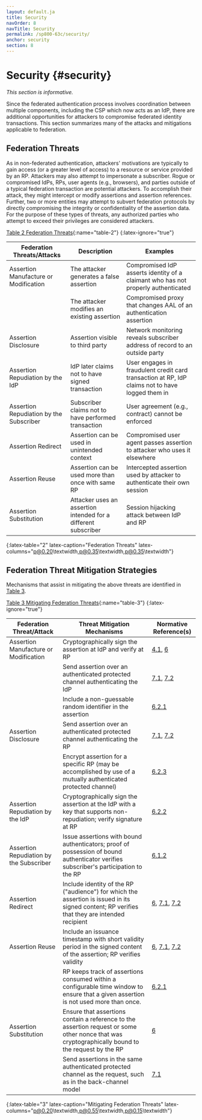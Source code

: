 ```yaml
---
layout: default.ja
title: Security
navOrder: 8
navTitle: Security
permalink: /sp800-63c/security/
anchor: security
section: 8
---
```


# Security {#security}

*This section is informative.*

Since the federated authentication process involves coordination between multiple components, including the CSP which now acts as an IdP, there are additional opportunities for attackers to compromise federated identity transactions. This section summarizes many of the attacks and mitigations applicable to federation.

## Federation Threats

As in non-federated authentication, attackers' motivations are typically to gain access (or a greater level of access) to a resource or service provided by an RP. Attackers may also attempt to impersonate a subscriber. Rogue or compromised IdPs, RPs, user agents (e.g., browsers), and parties outside of a typical federation transaction are potential attackers. To accomplish their attack, they might intercept or modify assertions and assertion references. Further, two or more entities may attempt to subvert federation protocols by directly compromising the integrity or confidentiality of the assertion data. For the purpose of these types of threats, any authorized parties who attempt to exceed their privileges are considered attackers.

[Table 2 Federation Threats](sec8_security.md#table-2){:name="table-2"}
{:latex-ignore="true"}

| Federation Threats/Attacks  | Description  | Examples |
|---------------------------------|------------------|--------------|
| Assertion Manufacture or Modification | The attacker generates a false assertion | Compromised IdP asserts identity of a claimant who has not properly authenticated |
| | The attacker modifies an existing assertion | Compromised proxy that changes AAL of an authentication assertion |
| Assertion Disclosure | Assertion visible to third party | Network monitoring reveals subscriber address of record to an outside party |
| Assertion Repudiation by the IdP | IdP later claims not to have signed transaction | User engages in fraudulent credit card transaction at RP, IdP claims not to have logged them in |
| Assertion Repudiation by the Subscriber | Subscriber claims not to have performed transaction | User agreement (e.g., contract) cannot be enforced |
| Assertion Redirect | Assertion can be used in unintended context | Compromised user agent passes assertion to attacker who uses it elsewhere |
| Assertion Reuse | Assertion can be used more than once with same RP | Intercepted assertion used by attacker to authenticate their own session |
| Assertion Substitution | Attacker uses an assertion intended for a different subscriber | Session hijacking attack between IdP and RP |
{:latex-table="2" latex-caption="Federation Threats" latex-columns="p@0.20\textwidth,p@0.35\textwidth,p@0.35\textwidth"}


## Federation Threat Mitigation Strategies

Mechanisms that assist in mitigating the above threats are identified in [Table 3](sec8_security.md#table-3).

[Table 3 Mitigating Federation Threats](sec8_security.md#table-3){:name="table-3"}
{:latex-ignore="true"}

| Federation Threat/Attack | Threat Mitigation Mechanisms | Normative Reference(s) |
|------------------------------|----------------------------------|---|
| Assertion Manufacture or Modification | Cryptographically sign the assertion at IdP and verify at RP | [4.1](sec4_fal.md#key-mgmt), [6](sec6_assertions.md#assertions) |
| | Send assertion over an authenticated protected channel authenticating the IdP | [7.1](sec7_presentation.md#back-channel), [7.2](sec7_presentation.md#front-channel) |
| | Include a non-guessable random identifier in the assertion | [6.2.1](sec6_assertions.md#assertion-id) |
| Assertion Disclosure | Send assertion over an authenticated protected channel authenticating the RP | [7.1](sec7_presentation.md#back-channel), [7.2](sec7_presentation.md#front-channel) |
| | Encrypt assertion for a specific RP (may be accomplished by use of a mutually authenticated protected channel) | [6.2.3](sec6_assertions.md#encrypted-assertion) |
| Assertion Repudiation by the IdP | Cryptographically sign the assertion at the IdP with a key that supports non-repudiation; verify signature at RP | [6.2.2](sec6_assertions.md#signed-assertion) |
| Assertion Repudiation by the Subscriber | Issue assertions with bound authenticators; proof of possession of bound authenticator verifies subscriber's participation to the RP | [6.1.2](sec6_assertions.md#boundauth) |
| Assertion Redirect | Include identity of the RP ("audience") for which the assertion is issued in its signed content; RP verifies that they are intended recipient | [6](sec6_assertions.md#assertions), [7.1](sec7_presentation.md#back-channel), [7.2](sec7_presentation.md#front-channel) |
| Assertion Reuse | Include an issuance timestamp with short validity period in the signed content of the assertion; RP verifies validity | [6](sec6_assertions.md#assertions), [7.1](sec7_presentation.md#back-channel), [7.2](sec7_presentation.md#front-channel) |
| | RP keeps track of assertions consumed within a configurable time window to ensure that a given assertion is not used more than once. | [6.2.1](sec6_assertions.md#assertion-id) |
| Assertion Substitution | Ensure that assertions contain a reference to the assertion request or some other nonce that was cryptographically bound to the request by the RP | [6](sec6_assertions.md#assertions) |
| | Send assertions in the same authenticated protected channel as the request, such as in the back-channel model |[7.1](sec7_presentation.md#back-channel)|
{:latex-table="3" latex-caption="Mitigating Federation Threats" latex-columns="p@0.20\textwidth,p@0.55\textwidth,p@0.15\textwidth"}

